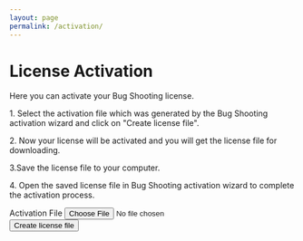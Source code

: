 ```yaml
---
layout: page
permalink: /activation/
---
```


<div id="requestform">

  <h1>License Activation</h2>
  Here you can activate your Bug Shooting license.  
  <p>1. Select the activation file which was generated by the Bug Shooting activation wizard and click on "Create license file".</p>
  <p>2. Now your license will be activated and you will get the license file for downloading.</p>
  <p>3.Save the license file to your computer.</p>
  <p>4. Open the saved license file in Bug Shooting activation wizard to complete the activation process.</p>

  <form id="submitform">
    <div class="row mb-3">
      <div class="form-group">
        <label for="activationfile" class="col-sm-2 col-form-label">Activation File</label>
        <input class="form-control" type="file" required name="activationfile" id="activationfile" >
      </div>
    </div>
    <div class="row mb-3">
      <div class="form-group">
        <button class="btn btn-lg btn-primary btn-block" type="submit">Create license file</button>
      </div>
    </div>
  </form>
  
</div>
  
<div id="resultsuccess" style="display:none">
 <h1>XXXXXXXXXXXXXXXXXXXXXXXXXXXXXXXXXXXXXXXXXXXXXXXXXXXXXX</h1>
 XXXXXXXXXXXXXXXXXXXXXXXXXXXXXXXXXXXXXXXXXXXXXXXXXXXXXX
</div>

<div id="resultfailed" style="display:none">
  <h1>XXXXXXXXXXXXXXXXXXXXXXXXXXXXXXXXXXXXXXXXXXXXXXXXXXXXXX</h1>
  XXXXXXXXXXXXXXXXXXXXXXXXXXXXXXXXXXXXXXXXXXXXXXXXXXXXXX
</div>

<script type="text/javascript">

  const form = document.getElementById('submitform');
  
  form.addEventListener('submit', (event) => {

    // disable default action
    event.preventDefault();

    var request = new XMLHttpRequest();
  
    request.addEventListener('load', function( event ) {
      document.getElementById("requestform").style.display = "none";
      document.getElementById("resultsuccess").style.display = "block";
    } );
  
    request.addEventListener('error', function( event ) {
      document.getElementById("requestform").style.display = "none";
      document.getElementById("resultfailed").style.display = "block";
    } );
  
    request.open("POST", "https://services.bugshooting.com/rest/activatelicense", true);
  
    var data = new FormData();
    data.append('activationfile', document.getElementById("activationfile").files[0]);
  
    request.send(data);
        
  });
 
</script>
